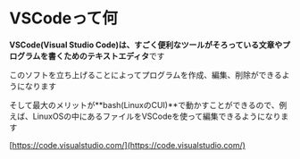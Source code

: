 # VSCodeって何

**VSCode\(Visual Studio Code\)**は、すごく便利なツールがそろっている文章やプログラムを書くための**テキストエディタ**です

このソフトを立ち上げることによってプログラムを作成、編集、削除ができるようになります

そして最大のメリットが**bash\(LinuxのCUI\)**で動かすことができるので、例えば、LinuxOSの中にあるファイルをVSCodeを使って編集できるようになります

[https://code.visualstudio.com/](https://code.visualstudio.com/)

